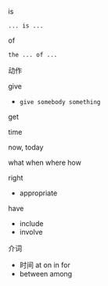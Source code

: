 



is

`... is ...` 



of

`the ... of ...`

动作

give

+ `give somebody something`

get

time

now, today



what when where how



right

+ appropriate

have

+ include
+ involve

介词

+ 时间 at on in for
+ between among